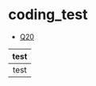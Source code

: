 # coding_test

* [Q20](https://github.com/jaewon0102/coding_test/blob/main/Q20.py)


|**test**|
|:------:|
|test|
